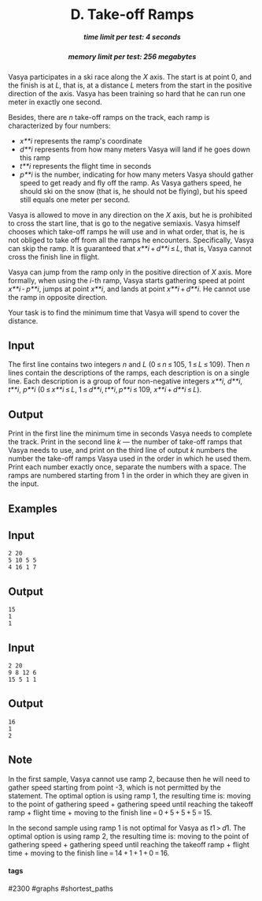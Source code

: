 <h1 style='text-align: center;'> D. Take-off Ramps</h1>

<h5 style='text-align: center;'>time limit per test: 4 seconds</h5>
<h5 style='text-align: center;'>memory limit per test: 256 megabytes</h5>

Vasya participates in a ski race along the *X* axis. The start is at point 0, and the finish is at *L*, that is, at a distance *L* meters from the start in the positive direction of the axis. Vasya has been training so hard that he can run one meter in exactly one second.

Besides, there are *n* take-off ramps on the track, each ramp is characterized by four numbers: 

* *x**i* represents the ramp's coordinate
* *d**i* represents from how many meters Vasya will land if he goes down this ramp
* *t**i* represents the flight time in seconds
* *p**i* is the number, indicating for how many meters Vasya should gather speed to get ready and fly off the ramp. As Vasya gathers speed, he should ski on the snow (that is, he should not be flying), but his speed still equals one meter per second.

Vasya is allowed to move in any direction on the *X* axis, but he is prohibited to cross the start line, that is go to the negative semiaxis. Vasya himself chooses which take-off ramps he will use and in what order, that is, he is not obliged to take off from all the ramps he encounters. Specifically, Vasya can skip the ramp. It is guaranteed that *x**i* + *d**i* ≤ *L*, that is, Vasya cannot cross the finish line in flight.

Vasya can jump from the ramp only in the positive direction of *X* axis. More formally, when using the *i*-th ramp, Vasya starts gathering speed at point *x**i* - *p**i*, jumps at point *x**i*, and lands at point *x**i* + *d**i*. He cannot use the ramp in opposite direction.

Your task is to find the minimum time that Vasya will spend to cover the distance.

## Input

The first line contains two integers *n* and *L* (0 ≤ *n* ≤ 105, 1 ≤ *L* ≤ 109). Then *n* lines contain the descriptions of the ramps, each description is on a single line. Each description is a group of four non-negative integers *x**i*, *d**i*, *t**i*, *p**i* (0 ≤ *x**i* ≤ *L*, 1 ≤ *d**i*, *t**i*, *p**i* ≤ 109, *x**i* + *d**i* ≤ *L*).

## Output

Print in the first line the minimum time in seconds Vasya needs to complete the track. Print in the second line *k* — the number of take-off ramps that Vasya needs to use, and print on the third line of output *k* numbers the number the take-off ramps Vasya used in the order in which he used them. Print each number exactly once, separate the numbers with a space. The ramps are numbered starting from 1 in the order in which they are given in the input.

## Examples

## Input


```
2 20  
5 10 5 5  
4 16 1 7  

```
## Output


```
15  
1  
1 
```
## Input


```
2 20  
9 8 12 6  
15 5 1 1  

```
## Output


```
16  
1  
2 
```
## Note

In the first sample, Vasya cannot use ramp 2, because then he will need to gather speed starting from point -3, which is not permitted by the statement. The optimal option is using ramp 1, the resulting time is: moving to the point of gathering speed + gathering speed until reaching the takeoff ramp + flight time + moving to the finish line = 0 + 5 + 5 + 5 = 15.

In the second sample using ramp 1 is not optimal for Vasya as *t*1 > *d*1. The optimal option is using ramp 2, the resulting time is: moving to the point of gathering speed + gathering speed until reaching the takeoff ramp + flight time + moving to the finish line = 14 + 1 + 1 + 0 = 16.



#### tags 

#2300 #graphs #shortest_paths 